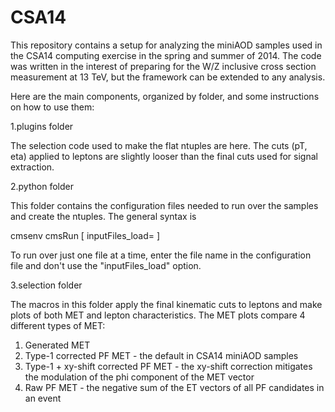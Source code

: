 CSA14
=====

This repository contains a setup for analyzing the miniAOD samples used in the CSA14 computing exercise in the spring and summer of 2014. The code was written in the interest of preparing for the W/Z inclusive cross section measurement at 13 TeV, but the framework can be extended to any analysis.

Here are the main components, organized by folder, and some instructions on how to use them:

1.plugins folder

The selection code used to make the flat ntuples are here. The cuts (pT, eta) applied to leptons are slightly looser than the final cuts used for signal extraction.

2.python folder

This folder contains the configuration files needed to run over the samples and create the ntuples. The general syntax is

cmsenv
cmsRun **<configuration file>** [ inputFiles_load=**<text file with list of sample files>** ]

To run over just one file at a time, enter the file name in the configuration file and don't use the "inputFiles_load" option.

3.selection folder

The macros in this folder apply the final kinematic cuts to leptons and make plots of both MET and lepton characteristics. The MET plots compare 4 different types of MET:

1. Generated MET
2. Type-1 corrected PF MET - the default in CSA14 miniAOD samples
3. Type-1 + xy-shift corrected PF MET - the xy-shift correction mitigates the modulation of the phi component of the MET vector
4. Raw PF MET - the negative sum of the ET vectors of all PF candidates in an event
